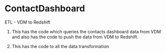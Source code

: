 # ContactDashboard
ETL - VDM to Redshift


1. This has the code which queries the contacts dashboard data from VDM and also has the code to push the data from VDM to Redshift. 

2. This has the code to all the data transformation
